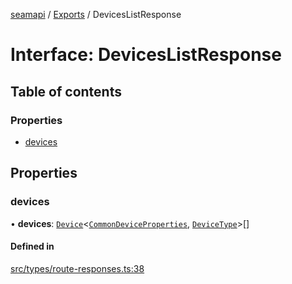 [seamapi](../README.md) / [Exports](../modules.md) / DevicesListResponse

# Interface: DevicesListResponse

## Table of contents

### Properties

- [devices](DevicesListResponse.md#devices)

## Properties

### devices

• **devices**: [`Device`](Device.md)<[`CommonDeviceProperties`](../modules.md#commondeviceproperties), [`DeviceType`](../modules.md#devicetype)\>[]

#### Defined in

[src/types/route-responses.ts:38](https://github.com/seamapi/javascript/blob/main/src/types/route-responses.ts#L38)

